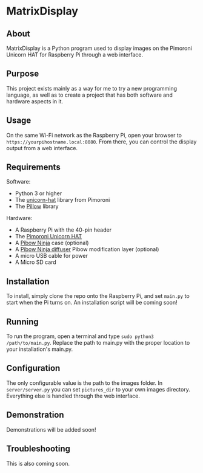 # MatrixDisplay

## About
MatrixDisplay is a Python program used to display images on the Pimoroni Unicorn HAT for Raspberry Pi through a web interface.

## Purpose
This project exists mainly as a way for me to try a new programming language, as well as to create a project that has both software and hardware aspects in it.

## Usage
On the same Wi-Fi network as the Raspberry Pi, open your browser to `https://yourpihostname.local:8080`. From there, you can control the display output from a web interface.

## Requirements
Software:
- Python 3 or higher
- The [unicorn-hat](https://github.com/pimoroni/unicorn-hat) library from Pimoroni
- The [Pillow](https://pypi.org/project/Pillow/) library

Hardware:
- A Raspberry Pi with the 40-pin header
- The [Pimoroni Unicorn HAT](https://shop.pimoroni.com/products/unicorn-hat)
- A [Pibow Ninja](https://shop.pimoroni.com/products/pibow-for-raspberry-pi-3-b-plus?variant=2601126395914) case (optional)
- A [Pibow Ninja diffuser](https://shop.pimoroni.com/products/pibow-modification-layers?variant=1047619725) Pibow modification layer (optional)
- A micro USB cable for power
- A Micro SD card

## Installation
To install, simply clone the repo onto the Raspberry Pi, and set `main.py` to start when the Pi turns on. An installation script will be coming soon!

## Running
To run the program, open a terminal and type `sudo python3 /path/to/main.py`. Replace the path to main.py with the proper location to your installation's main.py.

## Configuration
The only configurable value is the path to the images folder. In `server/server.py` you can set `pictures_dir` to your own images directory. Everything else is handled through the web interface.

## Demonstration
Demonstrations will be added soon!

## Troubleshooting
This is also coming soon.